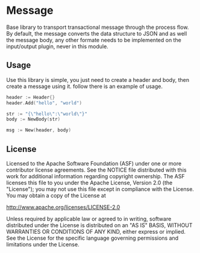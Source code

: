 # Message

Base library to transport transactional message through the process flow. By default, the message converts the data structure to JSON and as well the message body, any other formate needs to be implemented on the input/output plugin, never in this module.

## Usage

Use this library is simple, you just need to create a header and body, then create a message using it. follow there is an example of usage. 

```go
header := Header{}
header.Add("hello", "world")

str := "{\"hello\":\"world\"}"
body := NewBody(str)

msg := New(header, body)
```

## License

Licensed to the Apache Software Foundation (ASF) under one or more contributor license agreements.  See the NOTICE file distributed with this work for additional information regarding copyright ownership.  The ASF licenses this file to you under the Apache License, Version 2.0 (the "License"); you may not use this file except in compliance with the License.  You may obtain a copy of the License at

  http://www.apache.org/licenses/LICENSE-2.0

Unless required by applicable law or agreed to in writing, software distributed under the License is distributed on an "AS IS" BASIS, WITHOUT WARRANTIES OR CONDITIONS OF ANY KIND, either express or implied. See the License for the specific language governing permissions and limitations under the License.